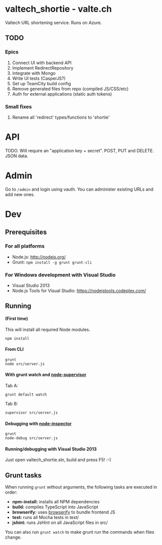 # valtech\_shortie - valte.ch

Valtech URL shortening service. Runs on Azure.

## TODO

### Epics

1. Connect UI with backend API
2. Implement RedirectRepository
3. Integrate with Mongo
4. Write UI tests (CasperJS?)
5. Set up TeamCity build config
6. Remove generated files from repo (compiled JS/CSS/etc)
7. Auth for external applications (static auth tokens)

### Small fixes

1. Rename all 'redirect' types/functions to 'shortie'

# API

TODO. Will require an "application key + secret". POST, PUT and DELETE. JSON data.

# Admin

Go to `/admin` and login using vauth. You can administer existing URLs and add new ones.


# Dev

## Prerequisites

### For all platforms

 * Node.js: http://nodejs.org/
 * Grunt: `npm install -g grunt grunt-cli`

### For Windows development with Visual Studio

 * Visual Studio 2013
 * Node.js Tools for Visual Studio: https://nodejstools.codeplex.com/

## Running

#### (First time)

This will install all required Node modules. 

    npm install

#### From CLI 

    grunt
    node src/server.js

#### With grunt watch and [node-supervisor](https://github.com/isaacs/node-supervisor)

Tab A:

    grunt default watch

Tab B:

    supervisor src/server.js

#### Debugging with [node-inspector](https://github.com/node-inspector/node-inspector)

    grunt
    node-debug src/server.js

#### Running/debugging with Visual Studio 2013

Just open valtech_shortie.sln, build and press F5! :-)

## Grunt tasks

When running `grunt` without arguments, the following tasks are executed in order:

* **npm-install:** installs all NPM dependencies
* **build:** compiles TypeScript into JavaScript
* **browserify:** uses [browserify](http://browserify.org) to bundle frontend JS
* **test:** runs all Mocha tests in test/
* **jshint:** runs JsHint on all JavaScript files in src/

You can also run `grunt watch` to make grunt run the commands when files change.


